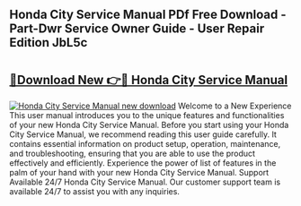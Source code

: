 ## Honda City Service Manual PDf Free Download - Part-Dwr Service Owner Guide - User Repair Edition JbL5c

# <h2><a href="http://bc34500.oget.top/?id=Honda+City+Service+Manual">🔗Download New 👉🔴 Honda City Service Manual</a></h2>

[![Honda City Service Manual new download](https://i.imgur.com/5g1atiW.png)](http://bc34500.oget.top/?id=Honda+City+Service+Manual)
Welcome to a New Experience This user manual introduces you to the unique features and functionalities of your new Honda City Service Manual. Before you start using your Honda City Service Manual, we recommend reading this user guide carefully. It contains essential information on product setup, operation, maintenance, and troubleshooting, ensuring that you are able to use the product effectively and efficiently. Experience the power of list of features in the palm of your hand with your new Honda City Service Manual. Support Available 24/7 Honda City Service Manual. Our customer support team is available 24/7 to assist you with any inquiries.
